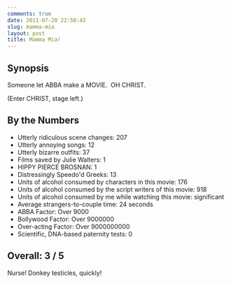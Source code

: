 ```yaml
---
comments: true
date: 2011-07-20 22:58:43
slug: mamma-mia
layout: post
title: Mamma Mia!
---
```


## Synopsis


Someone let ABBA make a MOVIE.  OH CHRIST.

(Enter CHRIST, stage left.)

## By the Numbers

  * Utterly ridiculous scene changes: 207
  * Utterly annoying songs: 12
  * Utterly bizarre outfits: 37
  * Films saved by Julie Walters: 1
  * HIPPY PIERCE BROSNAN: 1
  * Distressingly Speedo'd Greeks: 13
  * Units of alcohol consumed by characters in this movie: 176
  * Units of alcohol consumed by the script writers of this movie: 918
  * Units of alcohol consumed by me while watching this movie: significant
  * Average strangers-to-couple time: 24 seconds
  * ABBA Factor: Over 9000
  * Bollywood Factor: Over 9000000
  * Over-acting Factor: Over 9000000000
  * Scientific, DNA-based paternity tests: 0

## Overall: 3 / 5

Nurse! Donkey testicles, quickly!
